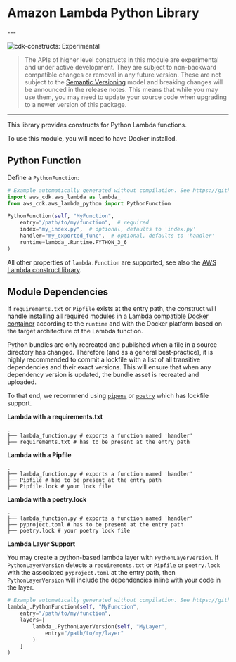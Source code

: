 # Amazon Lambda Python Library

<!--BEGIN STABILITY BANNER-->---


![cdk-constructs: Experimental](https://img.shields.io/badge/cdk--constructs-experimental-important.svg?style=for-the-badge)

> The APIs of higher level constructs in this module are experimental and under active development.
> They are subject to non-backward compatible changes or removal in any future version. These are
> not subject to the [Semantic Versioning](https://semver.org/) model and breaking changes will be
> announced in the release notes. This means that while you may use them, you may need to update
> your source code when upgrading to a newer version of this package.

---
<!--END STABILITY BANNER-->

This library provides constructs for Python Lambda functions.

To use this module, you will need to have Docker installed.

## Python Function

Define a `PythonFunction`:

```python
# Example automatically generated without compilation. See https://github.com/aws/jsii/issues/826
import aws_cdk.aws_lambda as lambda_
from aws_cdk.aws_lambda_python import PythonFunction

PythonFunction(self, "MyFunction",
    entry="/path/to/my/function",  # required
    index="my_index.py",  # optional, defaults to 'index.py'
    handler="my_exported_func",  # optional, defaults to 'handler'
    runtime=lambda_.Runtime.PYTHON_3_6
)
```

All other properties of `lambda.Function` are supported, see also the [AWS Lambda construct library](https://github.com/aws/aws-cdk/tree/master/packages/%40aws-cdk/aws-lambda).

## Module Dependencies

If `requirements.txt` or `Pipfile` exists at the entry path, the construct will handle installing
all required modules in a [Lambda compatible Docker container](https://gallery.ecr.aws/sam/build-python3.7)
according to the `runtime` and with the Docker platform based on the target architecture of the Lambda function.

Python bundles are only recreated and published when a file in a source directory has changed.
Therefore (and as a general best-practice), it is highly recommended to commit a lockfile with a
list of all transitive dependencies and their exact versions.
This will ensure that when any dependency version is updated, the bundle asset is recreated and uploaded.

To that end, we recommend using [`pipenv`](https://pipenv-fork.readthedocs.io/en/latest/basics.html#example-pipfile-lock) or [`poetry`](https://python-poetry.org/docs/basic-usage/#commit-your-poetrylock-file-to-version-control) which has lockfile support.

**Lambda with a requirements.txt**

```plaintext
.
├── lambda_function.py # exports a function named 'handler'
├── requirements.txt # has to be present at the entry path
```

**Lambda with a Pipfile**

```plaintext
.
├── lambda_function.py # exports a function named 'handler'
├── Pipfile # has to be present at the entry path
├── Pipfile.lock # your lock file
```

**Lambda with a poetry.lock**

```plaintext
.
├── lambda_function.py # exports a function named 'handler'
├── pyproject.toml # has to be present at the entry path
├── poetry.lock # your poetry lock file
```

**Lambda Layer Support**

You may create a python-based lambda layer with `PythonLayerVersion`. If `PythonLayerVersion` detects a `requirements.txt`
or `Pipfile` or `poetry.lock` with the associated `pyproject.toml` at the entry path, then `PythonLayerVersion` will include the dependencies inline with your code in the
layer.

```python
# Example automatically generated without compilation. See https://github.com/aws/jsii/issues/826
lambda_.PythonFunction(self, "MyFunction",
    entry="/path/to/my/function",
    layers=[
        lambda_.PythonLayerVersion(self, "MyLayer",
            entry="/path/to/my/layer"
        )
    ]
)
```
